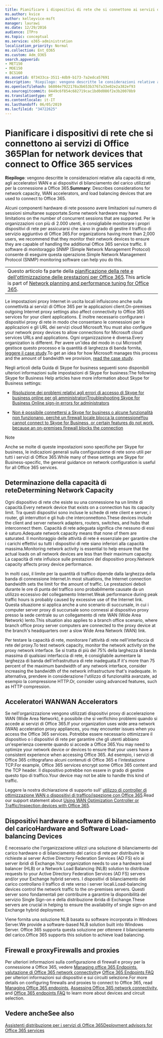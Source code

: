 ```yaml
---
title: Pianificare i dispositivi di rete che si connettono ai servizi di Office 365
ms.author: kvice
author: kelleyvice-msft
manager: laurawi
ms.date: 12/29/2016
audience: ITPro
ms.topic: conceptual
ms.service: o365-administration
localization_priority: Normal
ms.collection: Ent_O365
ms.custom: Adm_O365
search.appverid:
- MET150
- MOE150
- BCS160
ms.assetid: 073433ca-3511-4db9-b173-7a2edca57691
description: 'Riepilogo: vengono descritte le considerazioni relative alla capacità di rete, agli acceleratori WAN e ai dispositivi di bilanciamento del carico utilizzati per la connessione a Office 365.'
ms.openlocfilehash: b6804e7922178a3b653b3767a33e02e2a382ef93
ms.sourcegitcommit: 0449c6f854c682719cac1bd0d086f2e3b20078b9
ms.translationtype: MT
ms.contentlocale: it-IT
ms.lasthandoff: 06/05/2019
ms.locfileid: "34722625"
---
```

# <a name="plan-for-network-devices-that-connect-to-office-365-services"></a><span data-ttu-id="47afa-103">Pianificare i dispositivi di rete che si connettono ai servizi di Office 365</span><span class="sxs-lookup"><span data-stu-id="47afa-103">Plan for network devices that connect to Office 365 services</span></span>

 <span data-ttu-id="47afa-104">**Riepilogo**: vengono descritte le considerazioni relative alla capacità di rete, agli acceleratori WAN e ai dispositivi di bilanciamento del carico utilizzati per la connessione a Office 365.</span><span class="sxs-lookup"><span data-stu-id="47afa-104">**Summary**: Describes considerations for network capacity, WAN accelerators, and load balancing devices that are used to connect to Office 365.</span></span>
  
<span data-ttu-id="47afa-105">Alcuni componenti hardware di rete possono avere limitazioni sul numero di sessioni simultanee supportate.</span><span class="sxs-lookup"><span data-stu-id="47afa-105">Some network hardware may have limitations on the number of concurrent sessions that are supported.</span></span> <span data-ttu-id="47afa-106">Per le organizzazioni con più di 2.000 utenti, è consigliabile monitorare i propri dispositivi di rete per assicurarsi che siano in grado di gestire il traffico di servizio aggiuntivo di Office 365.</span><span class="sxs-lookup"><span data-stu-id="47afa-106">For organizations having more than 2,000 users, we recommend that they monitor their network devices to ensure they are capable of handling the additional Office 365 service traffic.</span></span> <span data-ttu-id="47afa-107">Il software di monitoraggio SNMP (Simple Network Management Protocol) consente di eseguire questa operazione.</span><span class="sxs-lookup"><span data-stu-id="47afa-107">Simple Network Management Protocol (SNMP) monitoring software can help you do this.</span></span>

||
|:-----|
| <span data-ttu-id="47afa-108">Questo articolo fa parte della [pianificazione della rete e dell'ottimizzazione delle prestazioni per Office 365](https://aka.ms/tune).</span><span class="sxs-lookup"><span data-stu-id="47afa-108">This article is part of [Network planning and performance tuning for Office 365](https://aka.ms/tune).</span></span>|

<span data-ttu-id="47afa-109">Le impostazioni proxy Internet in uscita locali influiscono anche sulla connettività ai servizi di Office 365 per le applicazioni client.</span><span class="sxs-lookup"><span data-stu-id="47afa-109">On-premises outgoing Internet proxy settings also affect connectivity to Office 365 services for your client applications.</span></span> <span data-ttu-id="47afa-110">È inoltre necessario configurare i dispositivi proxy di rete in modo che consentano le connessioni per le applicazioni e gli URL dei servizi cloud Microsoft.</span><span class="sxs-lookup"><span data-stu-id="47afa-110">You must also configure your network proxy devices to allow connections for Microsoft cloud services URLs and applications.</span></span> <span data-ttu-id="47afa-111">Ogni organizzazione è diversa.</span><span class="sxs-lookup"><span data-stu-id="47afa-111">Every organization is different.</span></span> <span data-ttu-id="47afa-112">Per avere un'idea del modo in cui Microsoft gestisce questo processo e la quantità di larghezza di banda fornita, [leggere il case study](https://www.microsoft.com/itshowcase/Article/Content/631/Optimizing-network-performance-for-Microsoft-Office-365).</span><span class="sxs-lookup"><span data-stu-id="47afa-112">To get an idea for how Microsoft manages this process and the amount of bandwidth we provision, [read the case study](https://www.microsoft.com/itshowcase/Article/Content/631/Optimizing-network-performance-for-Microsoft-Office-365).</span></span>
  
<span data-ttu-id="47afa-113">Negli articoli della Guida di Skype for business seguenti sono disponibili ulteriori informazioni sulle impostazioni di Skype for business:</span><span class="sxs-lookup"><span data-stu-id="47afa-113">The following Skype for Business Help articles have more information about Skype for Business settings:</span></span>
  
- [<span data-ttu-id="47afa-114">Risoluzione dei problemi relativi agli errori di accesso di Skype for business online per gli amministratori</span><span class="sxs-lookup"><span data-stu-id="47afa-114">Troubleshooting Skype for Business Online sign-in errors for administrators</span></span>](https://docs.microsoft.com/skypeforbusiness/set-up-skype-for-business-online/troubleshooting-sign-in-errors-for-admins)

- [<span data-ttu-id="47afa-115">Non è possibile connettersi a Skype for business o alcune funzionalità non funzionano, perché un firewall locale blocca la connessione</span><span class="sxs-lookup"><span data-stu-id="47afa-115">You cannot connect to Skype for Business, or certain features do not work, because an on-premises firewall blocks the connection</span></span>](https://go.microsoft.com/fwlink/p/?LinkID=243625)

> [!NOTE]
> <span data-ttu-id="47afa-116">Anche se molte di queste impostazioni sono specifiche per Skype for business, le indicazioni generali sulla configurazione di rete sono utili per tutti i servizi di Office 365.</span><span class="sxs-lookup"><span data-stu-id="47afa-116">While many of these settings are Skype for Business-specific, the general guidance on network configuration is useful for all Office 365 services.</span></span>
  
## <a name="determining-network-capacity"></a><span data-ttu-id="47afa-117">Determinazione della capacità di rete</span><span class="sxs-lookup"><span data-stu-id="47afa-117">Determining Network Capacity</span></span>

<span data-ttu-id="47afa-118">Ogni dispositivo di rete che esiste su una connessione ha un limite di capacità.</span><span class="sxs-lookup"><span data-stu-id="47afa-118">Every network device that exists on a connection has its capacity limit.</span></span> <span data-ttu-id="47afa-119">Tra questi dispositivi sono incluse le schede di rete client e server, i router, gli interruttori e gli hub che interconnettono.</span><span class="sxs-lookup"><span data-stu-id="47afa-119">These devices include the client and server network adapters, routers, switches, and hubs that interconnect them.</span></span> <span data-ttu-id="47afa-120">Capacità di rete adeguata significa che nessuno di essi è saturo.</span><span class="sxs-lookup"><span data-stu-id="47afa-120">Adequate network capacity means that none of them are saturated.</span></span> <span data-ttu-id="47afa-121">Il monitoraggio delle attività di rete è essenziale per garantire che i carichi effettivi su tutti i dispositivi di rete siano inferiori alla capacità massima.</span><span class="sxs-lookup"><span data-stu-id="47afa-121">Monitoring network activity is essential to help ensure that the actual loads on all network devices are less than their maximum capacity.</span></span> <span data-ttu-id="47afa-122">La capacità di rete influisce sulle prestazioni del dispositivo proxy.</span><span class="sxs-lookup"><span data-stu-id="47afa-122">Network capacity affects proxy device performance.</span></span>
  
<span data-ttu-id="47afa-123">In molti casi, il limite per la quantità di traffico dipende dalla larghezza della banda di connessione Internet.</span><span class="sxs-lookup"><span data-stu-id="47afa-123">In most situations, the Internet connection bandwidth sets the limit for the amount of traffic.</span></span> <span data-ttu-id="47afa-124">Le prestazioni deboli durante le ore di punta del traffico sono probabilmente causate da un utilizzo eccessivo del collegamento Internet.</span><span class="sxs-lookup"><span data-stu-id="47afa-124">Weak performance during peak traffic hours is probably caused by excessive use of the Internet link.</span></span> <span data-ttu-id="47afa-125">Questa situazione si applica anche a uno scenario di succursale, in cui i computer server proxy di succursale sono connessi al dispositivo proxy presso la sede centrale su un collegamento di rete WAN (Wide Area Network) lento.</span><span class="sxs-lookup"><span data-stu-id="47afa-125">This situation also applies to a branch office scenario, where branch office proxy server computers are connected to the proxy device at the branch's headquarters over a slow Wide Area Network (WAN) link.</span></span>
  
<span data-ttu-id="47afa-126">Per testare la capacità di rete, monitorare l'attività di rete nell'interfaccia di rete del proxy.</span><span class="sxs-lookup"><span data-stu-id="47afa-126">To test network capacity, monitor the network activity on the proxy network interface.</span></span> <span data-ttu-id="47afa-127">Se si tratta di più del 75% della larghezza di banda massima di qualsiasi interfaccia di rete, è consigliabile aumentare la larghezza di banda dell'infrastruttura di rete inadeguata.</span><span class="sxs-lookup"><span data-stu-id="47afa-127">If it's more than 75 percent of the maximum bandwidth of any network interface, consider increasing the bandwidth of the network infrastructure that's inadequate.</span></span> <span data-ttu-id="47afa-128">In alternativa, prendere in considerazione l'utilizzo di funzionalità avanzate, ad esempio la compressione HTTP.</span><span class="sxs-lookup"><span data-stu-id="47afa-128">Or, consider using advanced features, such as HTTP compression.</span></span>
  
## <a name="wan-accelerators"></a><span data-ttu-id="47afa-129">Acceleratori WAN</span><span class="sxs-lookup"><span data-stu-id="47afa-129">WAN Accelerators</span></span>

<span data-ttu-id="47afa-130">Se nell'organizzazione vengono utilizzati dispositivi proxy di accelerazione WAN (Wide Area Network), è possibile che si verifichino problemi quando si accede ai servizi di Office 365.</span><span class="sxs-lookup"><span data-stu-id="47afa-130">If your organization uses wide area network (WAN) acceleration proxy appliances, you may encounter issues when you access the Office 365 services.</span></span> <span data-ttu-id="47afa-131">Potrebbe essere necessario ottimizzare il dispositivo o i dispositivi di rete per garantire che gli utenti abbiano un'esperienza coerente quando si accede a Office 365.</span><span class="sxs-lookup"><span data-stu-id="47afa-131">You may need to optimize your network device or devices to ensure that your users have a consistent experience when accessing Office 365.</span></span> <span data-ttu-id="47afa-132">Ad esempio, i servizi di Office 365 crittografano alcuni contenuti di Office 365 e l'intestazione TCP.</span><span class="sxs-lookup"><span data-stu-id="47afa-132">For example, Office 365 services encrypt some Office 365 content and the TCP header.</span></span> <span data-ttu-id="47afa-133">Il dispositivo potrebbe non essere in grado di gestire questo tipo di traffico.</span><span class="sxs-lookup"><span data-stu-id="47afa-133">Your device may not be able to handle this kind of traffic.</span></span>
  
<span data-ttu-id="47afa-134">Leggere la nostra dichiarazione di supporto sull' [utilizzo di controller di ottimizzazione WAN o dispositivi di traffico/ispezione con Office 365](https://support.microsoft.com/kb/2690045).</span><span class="sxs-lookup"><span data-stu-id="47afa-134">Read our support statement about [Using WAN Optimization Controller or Traffic/Inspection devices with Office 365](https://support.microsoft.com/kb/2690045).</span></span>
  
## <a name="hardware-and-software-load-balancing-devices"></a><span data-ttu-id="47afa-135">Dispositivi hardware e software di bilanciamento del carico</span><span class="sxs-lookup"><span data-stu-id="47afa-135">Hardware and Software Load-balancing Devices</span></span>

<span data-ttu-id="47afa-136">È necessario che l'organizzazione utilizzi una soluzione di bilanciamento del carico hardware o di bilanciamento del carico di rete per distribuire le richieste ai server Active Directory Federation Services (AD FS) e/o ai server ibridi di Exchange.</span><span class="sxs-lookup"><span data-stu-id="47afa-136">Your organization needs to use a hardware load balancer (HLB) or a Network Load Balancing (NLB) solution to distribute requests to your Active Directory Federation Services (AD FS) servers and/or your Exchange hybrid servers.</span></span> <span data-ttu-id="47afa-137">I dispositivi di bilanciamento del carico controllano il traffico di rete verso i server locali.</span><span class="sxs-lookup"><span data-stu-id="47afa-137">Load-balancing devices control the network traffic to the on-premises servers.</span></span> <span data-ttu-id="47afa-138">Questi server sono fondamentali per contribuire a garantire la disponibilità del servizio Single Sign-on e della distribuzione ibrida di Exchange.</span><span class="sxs-lookup"><span data-stu-id="47afa-138">These servers are crucial in helping to ensure the availability of single sign-on and Exchange hybrid deployment.</span></span>
  
<span data-ttu-id="47afa-139">Viene fornita una soluzione NLB basata su software incorporata in Windows Server.</span><span class="sxs-lookup"><span data-stu-id="47afa-139">We provide a software-based NLB solution built into Windows Server.</span></span> <span data-ttu-id="47afa-140">Office 365 supporta questa soluzione per ottenere il bilanciamento del carico.</span><span class="sxs-lookup"><span data-stu-id="47afa-140">Office 365 supports this solution to achieve load balancing.</span></span>
  
## <a name="firewalls-and-proxies"></a><span data-ttu-id="47afa-141">Firewall e proxy</span><span class="sxs-lookup"><span data-stu-id="47afa-141">Firewalls and proxies</span></span>

<span data-ttu-id="47afa-142">Per ulteriori informazioni sulla configurazione di firewall e proxy per la connessione a Office 365, vedere [Managing office 365 Endpoints](https://support.office.com/article/99cab9d4-ef59-4207-9f2b-3728eb46bf9a), [valutazione di Office 365 network connectivity](assessing-network-connectivity.md)e [Office 365 Endpoints FAQ](https://support.office.com/article/d4088321-1c89-4b96-9c99-54c75cae2e6d) per ulteriori informazioni sui dispositivi e sui circuiti selezione.</span><span class="sxs-lookup"><span data-stu-id="47afa-142">For more details on configuring firewalls and proxies to connect to Office 365, read [Managing Office 365 endpoints](https://support.office.com/article/99cab9d4-ef59-4207-9f2b-3728eb46bf9a), [Assessing Office 365 network connectivity](assessing-network-connectivity.md), and [Office 365 endpoints FAQ](https://support.office.com/article/d4088321-1c89-4b96-9c99-54c75cae2e6d) to learn more about devices and circuit selection.</span></span>
  
## <a name="see-also"></a><span data-ttu-id="47afa-143">Vedere anche</span><span class="sxs-lookup"><span data-stu-id="47afa-143">See also</span></span>

[<span data-ttu-id="47afa-144">Assistenti distribuzione per i servizi di Office 365</span><span class="sxs-lookup"><span data-stu-id="47afa-144">Deployment advisors for Office 365 services</span></span>](deployment-advisors-for-office-365.md)
